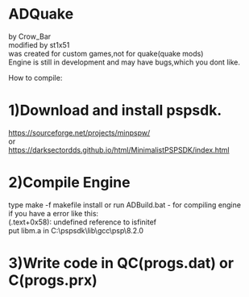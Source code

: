# ADQuake
by Crow_Bar <br>
modified by st1x51 <br>
was created for custom games,not for quake(quake mods)<br>
Engine is still in development and may have bugs,which you dont like.  <br>

How to compile:<br>
# 1)Download and install pspsdk.<br>
https://sourceforge.net/projects/minpspw/ <br>
or <br>
https://darksectordds.github.io/html/MinimalistPSPSDK/index.html <br>
# 2)Compile Engine
type make -f makefile install or run ADBuild.bat - for compiling engine<br>
if you have a error like this: <br>
(.text+0x58): undefined reference to isfinitef <br>
put libm.a in C:\pspsdk\lib\gcc\psp\8.2.0 <br>
# 3)Write code in QC(progs.dat) or C(progs.prx)<br>


